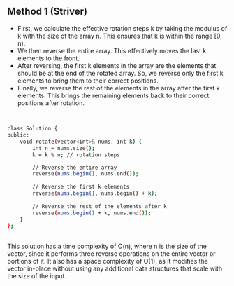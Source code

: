 ## Method 1 (Striver)
- First, we calculate the effective rotation steps k by taking the modulus of k with the size of the array n. This ensures that k is within the range [0, n).
- We then reverse the entire array. This effectively moves the last k elements to the front.
- After reversing, the first k elements in the array are the elements that should be at the end of the rotated array. So, we reverse only the first k elements to bring them to their correct positions.
- Finally, we reverse the rest of the elements in the array after the first k elements. This brings the remaining elements back to their correct positions after rotation.
  ##
```bash

class Solution {
public:
    void rotate(vector<int>& nums, int k) {
        int n = nums.size();
        k = k % n; // rotation steps

        // Reverse the entire array
        reverse(nums.begin(), nums.end());
        
        // Reverse the first k elements
        reverse(nums.begin(), nums.begin() + k);
        
        // Reverse the rest of the elements after k
        reverse(nums.begin() + k, nums.end());
    }
};
```
##
This solution has a time complexity of O(n), where n is the size of the vector, since it performs three reverse operations on the entire vector or portions of it. It also has a space complexity of O(1), as it modifies the vector in-place without using any additional data structures that scale with the size of the input.
